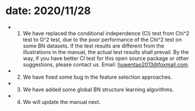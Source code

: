 # date: 2020/11/28
* 1. We have replaced the conditional independence (CI)  test from Chi^2 test to G^2 test, due to the poor performance of the Chi^2 test on some BN datasets. If the test results are different from the illustrations in the manual, the actual test results shall prevail. By the way, if you have better CI test for this open source package or other suggestions, please contact us. Email: huwentao2013@foxmail.com.
* 2. We have fixed some bug in the feature selection approaches.
* 3. We have added some global BN structure learning algorithms.
* 4. We will update the manual next.